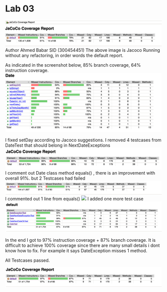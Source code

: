 <h1>Lab 03</h1>


![Screenshot](assets/JacocoDefault.png)
Author Ahmed Babar SID (300454451)
The above image is Jacoco Running without any refactoring, in order words the default report.

As indicated in the screenshot below, 85% branch coverage, 64% instruction coverage.
![Screenshot](assets/lb3-2.png)

I fixed setDay according to Jacoco suggestions. I removed 4 testcases from DateTest that should belong in NextDateExceptions
![Screenshot](assets/lb3-3.png)
I comment out Date class method equals() , there is an improvement with overall 91%. but 2 Testcases had failed
![](assets/lb3-4.png)
I commented out 1 line from equals()
![](lb3-5.png)
I added one more test case
![](assets/lb3-6.png)

In the end I got to 97% instruction coverage + 87% branch coverage. It is difficult to achieve 100% coverage since there are many small details i dont know how to fix. For example it says DateException misses 1 method.

All Testcases passed.

![](assets/lb3-7.png)
